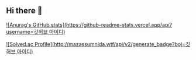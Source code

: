 ## Hi there 👋
[![Anurag's GitHub stats](https://github-readme-stats.vercel.app/api?username=깃허브 아이디)](https://github.com/anuraghazra/github-readme-stats)


[![Solved.ac Profile](http://mazassumnida.wtf/api/v2/generate_badge?boj=깃허브 아이디)](https://solved.ac/Taehyeon88/)
<!--
**Taehyeon88/Taehyeon88** is a ✨ _special_ ✨ repository because its `README.md` (this file) appears on your GitHub profile.

Here are some ideas to get you started:

- 🔭 I’m currently working on ...
- 🌱 I’m currently learning ...
- 👯 I’m looking to collaborate on ...
- 🤔 I’m looking for help with ...
- 💬 Ask me about ...
- 📫 How to reach me: ...
- 😄 Pronouns: ...
- ⚡ Fun fact: ...
-->
